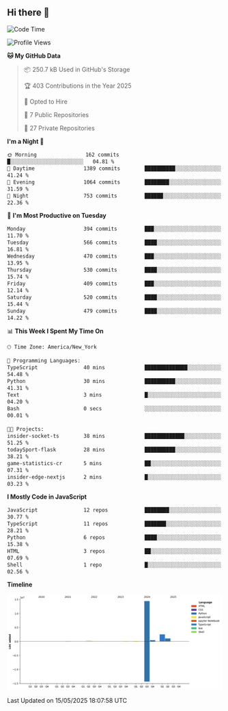 ## Hi there 👋

<!--START_SECTION:waka-->
![Code Time](http://img.shields.io/badge/Code%20Time-329%20hrs%2018%20mins-blue)

![Profile Views](http://img.shields.io/badge/Profile%20Views-58-blue)

**🐱 My GitHub Data** 

> 📦 250.7 kB Used in GitHub's Storage 
 > 
> 🏆 403 Contributions in the Year 2025
 > 
> 💼 Opted to Hire
 > 
> 📜 7 Public Repositories 
 > 
> 🔑 27 Private Repositories 
 > 
**I'm a Night 🦉** 

```text
🌞 Morning                162 commits         █░░░░░░░░░░░░░░░░░░░░░░░░   04.81 % 
🌆 Daytime                1389 commits        ██████████░░░░░░░░░░░░░░░   41.24 % 
🌃 Evening                1064 commits        ████████░░░░░░░░░░░░░░░░░   31.59 % 
🌙 Night                  753 commits         ██████░░░░░░░░░░░░░░░░░░░   22.36 % 
```
📅 **I'm Most Productive on Tuesday** 

```text
Monday                   394 commits         ███░░░░░░░░░░░░░░░░░░░░░░   11.70 % 
Tuesday                  566 commits         ████░░░░░░░░░░░░░░░░░░░░░   16.81 % 
Wednesday                470 commits         ███░░░░░░░░░░░░░░░░░░░░░░   13.95 % 
Thursday                 530 commits         ████░░░░░░░░░░░░░░░░░░░░░   15.74 % 
Friday                   409 commits         ███░░░░░░░░░░░░░░░░░░░░░░   12.14 % 
Saturday                 520 commits         ████░░░░░░░░░░░░░░░░░░░░░   15.44 % 
Sunday                   479 commits         ████░░░░░░░░░░░░░░░░░░░░░   14.22 % 
```


📊 **This Week I Spent My Time On** 

```text
🕑︎ Time Zone: America/New_York

💬 Programming Languages: 
TypeScript               40 mins             ██████████████░░░░░░░░░░░   54.48 % 
Python                   30 mins             ██████████░░░░░░░░░░░░░░░   41.31 % 
Text                     3 mins              █░░░░░░░░░░░░░░░░░░░░░░░░   04.20 % 
Bash                     0 secs              ░░░░░░░░░░░░░░░░░░░░░░░░░   00.01 % 

🐱‍💻 Projects: 
insider-socket-ts        38 mins             █████████████░░░░░░░░░░░░   51.25 % 
todaySport-flask         28 mins             ██████████░░░░░░░░░░░░░░░   38.21 % 
game-statistics-cr       5 mins              ██░░░░░░░░░░░░░░░░░░░░░░░   07.31 % 
insider-edge-nextjs      2 mins              █░░░░░░░░░░░░░░░░░░░░░░░░   03.23 % 
```

**I Mostly Code in JavaScript** 

```text
JavaScript               12 repos            ████████░░░░░░░░░░░░░░░░░   30.77 % 
TypeScript               11 repos            ███████░░░░░░░░░░░░░░░░░░   28.21 % 
Python                   6 repos             ████░░░░░░░░░░░░░░░░░░░░░   15.38 % 
HTML                     3 repos             ██░░░░░░░░░░░░░░░░░░░░░░░   07.69 % 
Shell                    1 repo              █░░░░░░░░░░░░░░░░░░░░░░░░   02.56 % 
```



**Timeline**

![Lines of Code chart](https://raw.githubusercontent.com/dikshithvishnu/dikshithvishnu/main/assets/bar_graph.png)


 Last Updated on 15/05/2025 18:07:58 UTC
<!--END_SECTION:waka-->
